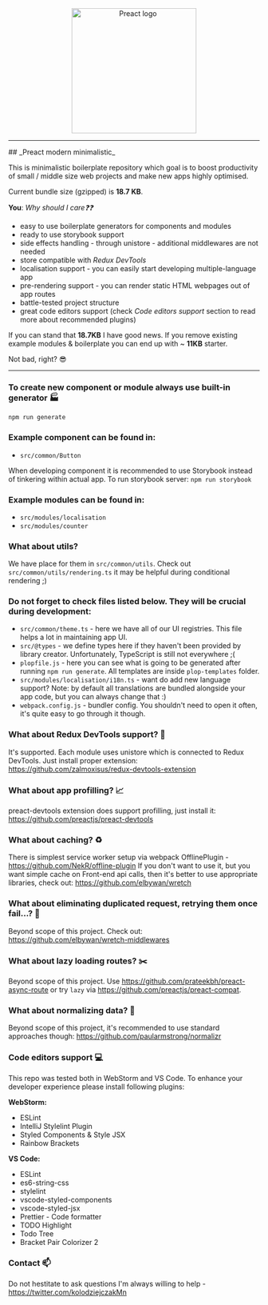 <div align="center">
    <img width="250" height="250" src="https://camo.githubusercontent.com/8b1f23f4dba13c65120b5a7b3aa6c2201bcd25d6/68747470733a2f2f7261776769742e636f6d2f6f6f6164652f617765736f6d652d7072656163742f6d61737465722f7072656163742d6c6f676f2e737667" alt="Preact logo" />
</div>

<hr / >
## _Preact modern minimalistic_

This is minimalistic boilerplate repository which goal is to boost productivity of small / middle size web projects and make new apps highly optimised.

Current bundle size (gzipped) is **18.7 KB**.

**You**: _Why should I care:question::question:_

-   easy to use boilerplate generators for components and modules
-   ready to use storybook support
-   side effects handling - through unistore - additional middlewares are not needed
-   store compatible with *Redux DevTools*
-   localisation support - you can easily start developing multiple-language app
-   pre-rendering support - you can render static HTML webpages out of app routes
-   battle-tested project structure
-   great code editors support (check _Code editors support_ section to read more about recommended plugins)

If you can stand that **18.7KB** I have good news. If you remove existing example modules & boilerplate you can end up with ~ **11KB** starter.

Not bad, right? :sunglasses:

<hr / >

### To create new component or module always use built-in generator :factory:

`npm run generate`

### Example component can be found in:

-   `src/common/Button`

When developing component it is recommended to use Storybook instead of tinkering within actual app.
To run storybook server: `npm run storybook`

### Example modules can be found in:

-   `src/modules/localisation`
-   `src/modules/counter`

### What about utils?

We have place for them in `src/common/utils`.
Check out `src/common/utils/rendering.ts` it may be helpful during conditional rendering ;)

### Do not forget to check files listed below. They will be crucial during development:

-   `src/common/theme.ts` - here we have all of our UI registries. This file helps a lot in maintaining app UI.
-   `src/@types` - we define types here if they haven't been provided by library creator. Unfortunately, TypeScript is still not everywhere ;(
-   `plopfile.js` - here you can see what is going to be generated after running `npm run generate`. All templates are inside `plop-templates` folder.
-   `src/modules/localisation/i18n.ts` - want do add new language support? Note: by default all translations are bundled alongside your app code, but you can always change that :)
-   `webpack.config.js` - bundler config. You shouldn't need to open it often, it's quite easy to go through it though.

### What about Redux DevTools support? :satellite:

It's supported. Each module uses unistore which is connected to Redux DevTools. Just install proper extension:
https://github.com/zalmoxisus/redux-devtools-extension

### What about app profilling? :chart_with_upwards_trend:

preact-devtools extension does support profilling, just install it:
https://github.com/preactjs/preact-devtools

### What about caching? :recycle:

There is simplest service worker setup via webpack OfflinePlugin - https://github.com/NekR/offline-plugin
If you don't want to use it, but you want simple cache on Front-end api calls, then it's better to use appropriate libraries, check out: https://github.com/elbywan/wretch

### What about eliminating duplicated request, retrying them once fail...? :horse_racing:

Beyond scope of this project. Check out: https://github.com/elbywan/wretch-middlewares

### What about lazy loading routes? :scissors:

Beyond scope of this project.
Use https://github.com/prateekbh/preact-async-route or try `lazy` via https://github.com/preactjs/preact-compat.

### What about normalizing data? :pencil:

Beyond scope of this project, it's recommended to use standard approaches though:
https://github.com/paularmstrong/normalizr

### Code editors support :computer:

This repo was tested both in WebStorm and VS Code.
To enhance your developer experience please install following plugins:

**WebStorm:**

-   ESLint
-   IntelliJ Stylelint Plugin
-   Styled Components & Style JSX
-   Rainbow Brackets

**VS Code:**

-   ESLint
-   es6-string-css
-   stylelint
-   vscode-styled-components
-   vscode-styled-jsx
-   Prettier - Code formatter
-   TODO Highlight
-   Todo Tree
-   Bracket Pair Colorizer 2

### Contact :mailbox:

Do not hestitate to ask questions I'm always willing to help - https://twitter.com/kolodziejczakMn

